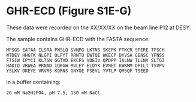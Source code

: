 # GHR-ECD (Figure S1E-G)

These data were recorded on the XX/XX/XX on the beam line P12 at DESY.

The sample contains GHR-ECD with the FASTA sequence:

	MFSGS EATAA ILSRA PWSLQ SVNPG LKTNS SKEPK FTKCR SPERE TFSCH 
	WTDEV HHGTK NLGPI QLFYT RRNTQ EWTQE WKECP DYVSA GENSC YFNSS 
	FTSIW IPYCI KLTSN GGTVD EKCFS VDEIV QPDPP IALNW TLLNV SLTGI 
	HADIQ VRWEA PRNAD IQKGW MVLEY ELQYK EVNET KWKMM DPILT TSVPV 
	YSLKV DKEYE VRVRS KQRNS GNYGE FSEVL YVTLP QMSQF TSEED

in a buffer containing:

	20 mM Na2H2PO4, pH 7.5, 150 mM NaCl
